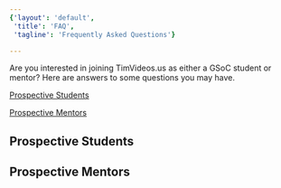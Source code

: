 ```yaml
---
{'layout': 'default', 
 'title': 'FAQ',
 'tagline': 'Frequently Asked Questions'}

---
```

Are you interested in joining TimVideos.us as either a GSoC student or mentor?  Here are answers to some questions you may have. 

[Prospective Students](#prospective-students)

[Prospective Mentors](#prospective-mentors)

## Prospective Students 




## Prospective Mentors 





&nbsp;